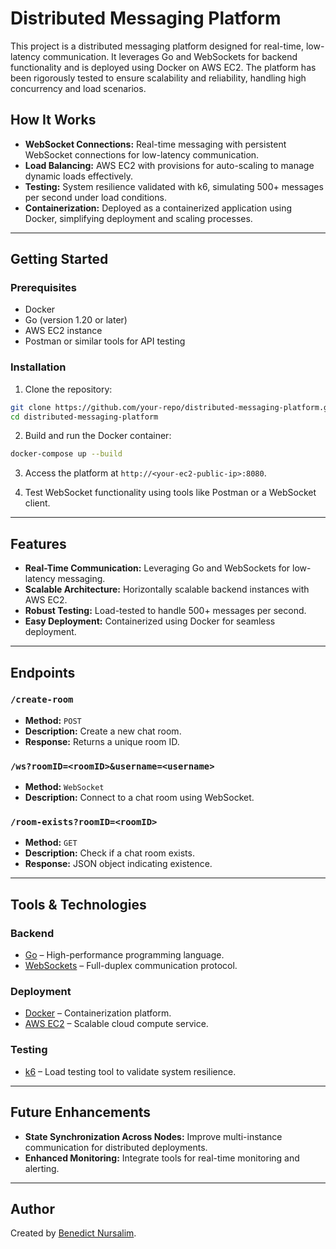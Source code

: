 
# Distributed Messaging Platform

This project is a distributed messaging platform designed for real-time, low-latency communication. It leverages Go and WebSockets for backend functionality and is deployed using Docker on AWS EC2. The platform has been rigorously tested to ensure scalability and reliability, handling high concurrency and load scenarios.

## How It Works

- **WebSocket Connections:** Real-time messaging with persistent WebSocket connections for low-latency communication.
- **Load Balancing:** AWS EC2 with provisions for auto-scaling to manage dynamic loads effectively.
- **Testing:** System resilience validated with k6, simulating 500+ messages per second under load conditions.
- **Containerization:** Deployed as a containerized application using Docker, simplifying deployment and scaling processes.

---

## Getting Started

### Prerequisites

- Docker
- Go (version 1.20 or later)
- AWS EC2 instance
- Postman or similar tools for API testing

### Installation

1. Clone the repository:

```bash
git clone https://github.com/your-repo/distributed-messaging-platform.git
cd distributed-messaging-platform
```

2. Build and run the Docker container:

```bash
docker-compose up --build
```

3. Access the platform at `http://<your-ec2-public-ip>:8080`.

4. Test WebSocket functionality using tools like Postman or a WebSocket client.

---

## Features

- **Real-Time Communication:** Leveraging Go and WebSockets for low-latency messaging.
- **Scalable Architecture:** Horizontally scalable backend instances with AWS EC2.
- **Robust Testing:** Load-tested to handle 500+ messages per second.
- **Easy Deployment:** Containerized using Docker for seamless deployment.

---

## Endpoints

### `/create-room`
- **Method:** `POST`
- **Description:** Create a new chat room.
- **Response:** Returns a unique room ID.

### `/ws?roomID=<roomID>&username=<username>`
- **Method:** `WebSocket`
- **Description:** Connect to a chat room using WebSocket.

### `/room-exists?roomID=<roomID>`
- **Method:** `GET`
- **Description:** Check if a chat room exists.
- **Response:** JSON object indicating existence.

---

## Tools & Technologies

### Backend
- [Go](https://golang.org/) – High-performance programming language.
- [WebSockets](https://developer.mozilla.org/en-US/docs/Web/API/WebSockets_API) – Full-duplex communication protocol.

### Deployment
- [Docker](https://www.docker.com/) – Containerization platform.
- [AWS EC2](https://aws.amazon.com/ec2/) – Scalable cloud compute service.

### Testing
- [k6](https://k6.io/) – Load testing tool to validate system resilience.

---

## Future Enhancements

- **State Synchronization Across Nodes:** Improve multi-instance communication for distributed deployments.
- **Enhanced Monitoring:** Integrate tools for real-time monitoring and alerting.

---

## Author

Created by [Benedict Nursalim](https://www.linkedin.com/in/benedict-nursalim/).
